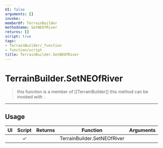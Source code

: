 ```yaml
---
UI: false
arguments: []
invoke: .
memberOf: TerrainBuilder
methodname: SetNEOfRiver
returns: []
script: true
tags:
- TerrainBuilder/_function
- function/script
title: TerrainBuilder.SetNEOfRiver
---
```

# TerrainBuilder.SetNEOfRiver
> this function is a member of [[TerrainBuilder]]
> this method can be invoked with `.`
-----
## Usage
|  UI | Script | Returns | Function | Arguments |
|:---:|:------:|-------:|:--------:|:---------|
| |✓||TerrainBuilder.SetNEOfRiver||
